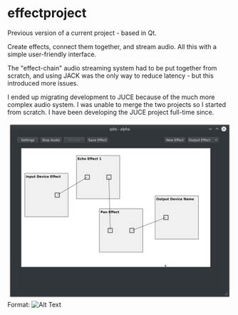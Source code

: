 # effectproject

Previous version of a current project - based in Qt.

Create effects, connect them together, and stream audio. All this with a simple user-friendly interface.

The "effect-chain" audio streaming system had to be put together from scratch, and using JACK was the only way to reduce latency - but this introduced more issues.

I ended up migrating development to JUCE because of the much more complex audio system. I was unable to merge the two projects so I started from scratch. 
I have been developing the JUCE project full-time since.

![Screenshot](/screenshot.png)
Format: ![Alt Text](url)

